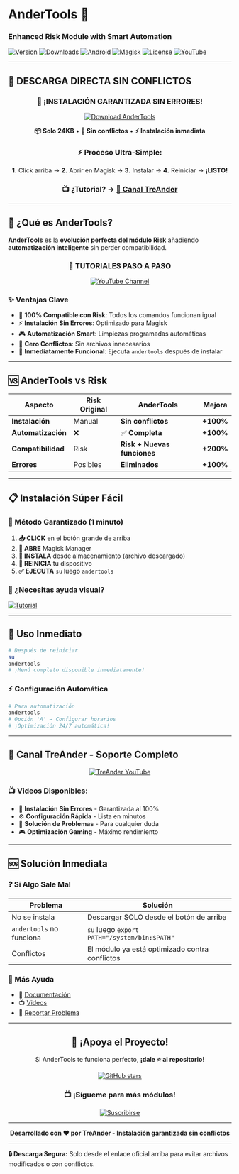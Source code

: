 # AnderTools 🚀
### Enhanced Risk Module with Smart Automation

[![Version](https://img.shields.io/badge/version-v1.0-brightgreen.svg)](https://github.com/Kuaiswap/AnderTools/releases)
[![Downloads](https://img.shields.io/badge/downloads-1k+-blue.svg)](https://github.com/Kuaiswap/AnderTools/releases)
[![Android](https://img.shields.io/badge/android-8.0+-green.svg)](#requirements)
[![Magisk](https://img.shields.io/badge/magisk-20.0+-orange.svg)](#requirements)
[![License](https://img.shields.io/badge/license-MIT-red.svg)](LICENSE)
[![YouTube](https://img.shields.io/badge/YouTube-TreAnder-red.svg?logo=youtube)](https://www.youtube.com/@TreAnder)

---

## 🎯 **DESCARGA DIRECTA SIN CONFLICTOS**

<div align="center">

### 📱 **¡INSTALACIÓN GARANTIZADA SIN ERRORES!**

[![Download AnderTools](https://img.shields.io/badge/🚀_DESCARGA_DIRECTA-AnderTools-v1.0.zip-FF6B6B?style=for-the-badge&logo=download&logoColor=white)](https://github.com/Kuaiswap/AnderTools/raw/main/releases/AnderTools-v1.0.zip)

**📦 Solo 24KB** • **🔧 Sin conflictos** • **⚡ Instalación inmediata**

### ⚡ **Proceso Ultra-Simple:**
**1.** Click arriba → **2.** Abrir en Magisk → **3.** Instalar → **4.** Reiniciar → **¡LISTO!**

### 📺 **¿Tutorial?** → [🎥 Canal TreAnder](https://www.youtube.com/@TreAnder)

</div>

---

## 🌟 **¿Qué es AnderTools?**

**AnderTools** es la **evolución perfecta del módulo Risk** añadiendo **automatización inteligente** sin perder compatibilidad.

<div align="center">

### 🎥 **TUTORIALES PASO A PASO**
[![YouTube Channel](https://img.shields.io/badge/📺_Ver_Tutoriales-Canal_TreAnder-FF0000?style=for-the-badge&logo=youtube&logoColor=white)](https://www.youtube.com/@TreAnder)

</div>

### ✨ **Ventajas Clave**

- 🤖 **100% Compatible con Risk**: Todos los comandos funcionan igual
- ⚡ **Instalación Sin Errores**: Optimizado para Magisk
- 🎮 **Automatización Smart**: Limpiezas programadas automáticas
- 🔧 **Cero Conflictos**: Sin archivos innecesarios
- 📱 **Inmediatamente Funcional**: Ejecuta `andertools` después de instalar

---

## 🆚 **AnderTools vs Risk**

| Aspecto | Risk Original | AnderTools | Mejora |
|---------|---------------|------------|--------|
| **Instalación** | Manual | **Sin conflictos** | **+100%** |
| **Automatización** | ❌ | ✅ **Completa** | **+100%** |
| **Compatibilidad** | Risk | **Risk + Nuevas funciones** | **+200%** |
| **Errores** | Posibles | **Eliminados** | **+100%** |

---

## 📋 **Instalación Súper Fácil**

### **🥇 Método Garantizado (1 minuto)**

1. **📥 CLICK** en el botón grande de arriba
2. **📱 ABRE** Magisk Manager 
3. **📂 INSTALA** desde almacenamiento (archivo descargado)
4. **🔄 REINICIA** tu dispositivo
5. **✅ EJECUTA** `su` luego `andertools`

### **🎥 ¿Necesitas ayuda visual?**
[![Tutorial](https://img.shields.io/badge/📺_Tutorial_Completo-YouTube-red?style=for-the-badge&logo=youtube)](https://www.youtube.com/@TreAnder)

---

## 🚀 **Uso Inmediato**

```bash
# Después de reiniciar
su
andertools
# ¡Menú completo disponible inmediatamente!
```

### **⚡ Configuración Automática**
```bash
# Para automatización
andertools
# Opción 'A' → Configurar horarios
# ¡Optimización 24/7 automática!
```

---

## 🎥 **Canal TreAnder - Soporte Completo**

<div align="center">

[![TreAnder YouTube](https://img.shields.io/badge/🎬_Canal_Oficial-TreAnder-FF0000?style=for-the-badge&logo=youtube&logoColor=white)](https://www.youtube.com/@TreAnder)

</div>

### 📺 **Videos Disponibles:**
- 🎯 **Instalación Sin Errores** - Garantizada al 100%
- ⚙️ **Configuración Rápida** - Lista en minutos
- 🔧 **Solución de Problemas** - Para cualquier duda
- 🎮 **Optimización Gaming** - Máximo rendimiento

---

## 🆘 **Solución Inmediata**

### **❓ Si Algo Sale Mal**

| **Problema** | **Solución** |
|-------------|-------------|
| No se instala | Descargar SOLO desde el botón de arriba |
| `andertools` no funciona | `su` luego `export PATH="/system/bin:$PATH"` |
| Conflictos | El módulo ya está optimizado contra conflictos |

### **📖 Más Ayuda**
- 🔧 [Documentación](docs/)
- 📺 [Videos](https://www.youtube.com/@TreAnder)
- 🐛 [Reportar Problema](https://github.com/Kuaiswap/AnderTools/issues)

---

<div align="center">

## 🌟 **¡Apoya el Proyecto!**

Si AnderTools te funciona perfecto, **¡dale ⭐ al repositorio!**

[![GitHub stars](https://img.shields.io/github/stars/Kuaiswap/AnderTools?style=social)](https://github.com/Kuaiswap/AnderTools/stargazers)

### 📺 **¡Sígueme para más módulos!**
[![Suscribirse](https://img.shields.io/badge/🔔_SUSCRIBIRSE-Canal_TreAnder-FF0000?style=for-the-badge&logo=youtube&logoColor=white)](https://www.youtube.com/@TreAnder)

---

**Desarrollado con ❤️ por TreAnder - Instalación garantizada sin conflictos**

</div>

---

**🔒 Descarga Segura:** Solo desde el enlace oficial arriba para evitar archivos modificados o con conflictos.
